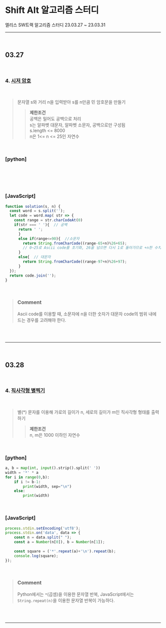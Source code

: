 # Shift Alt 알고리즘 스터디
엘리스 SW트랙 알고리즘 스터디 23.03.27 ~ 23.03.31

---
<br>

## 03.27

<br>  

### 4. [**시저 암호**](https://school.programmers.co.kr/learn/courses/30/lessons/12926)  
  
<br>  

> 문자열 s와 거리 n을 입력받아 s를 n만큼 민 암호문을 만들기
>>  **제한조건**  
공백은 밀어도 공백으로 처리  
s는 알파벳 대문자, 알파벳 소문자, 공백으로만 구성됨  
s.length <= 8000  
n은 1<= n <= 25인 자연수


  
<br>  

### [python]  

```Python

    
```

<br>

### [JavaScript]  

```JavaScript
function solution(s, n) {
  const word = s.split('');
  let code = word.map( str => {
    const range = str.charCodeAt(0)
    if(str === ' '){  // 공백
      return ' ';
      }
      else if(range<=90){  //소문자
        return String.fromCharCode((range-65+n)%26+65); 
        // 0~25로 Ascii code를 초기화, 26을 넘으면 다시 1로 돌아가므로 +n한 수치를 %26으로 연산
      }
      else{  // 대문자
        return String.fromCharCode((range-97+n)%26+97);
      }  
  });
  return code.join('');
}
```  
<br> 

>### **Comment**  
>Ascii code를 이용할 때, 소문자에 n을 더한 숫자가 대문자 code의 범위 내에 드는 경우를 고려해야 한다.

<br>
<br>

---
<br>

## 03.28

<br>  

### 4. [**직사각형 별찍기**](https://school.programmers.co.kr/learn/courses/30/lessons/12969)  
  
<br>  

> 별(*) 문자를 이용해 가로의 길이가 n, 세로의 길이가 m인 직사각형 형태를 출력하기
>>  **제한조건**  
n, m은 1000 이하인 자연수


  
<br>  

### [python]  

```Python
a, b = map(int, input().strip().split(' '))
width = '*' * a
for i in range(0,b):
    if i != b-1:
        print(width, sep="\n")
    else:
        print(width)
```

<br>

### [JavaScript]  

```JavaScript
process.stdin.setEncoding('utf8');
process.stdin.on('data', data => {
    const n = data.split(" ");
    const a = Number(n[0]), b = Number(n[1]);
    
    const square = ('*'.repeat(a)+'\n').repeat(b);
    console.log(square);
});
```  
<br> 

>### **Comment**  
>Python에서는 `*`(곱셈)을 이용한 문자열 반복, JavaScript에서는 `String.repeat(n)`을 이용한 문자열 반복이 가능하다.

<br>
<br>

---
<br> 